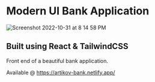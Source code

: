 # Modern UI Bank Application

![Screenshot 2022-10-31 at 8 14 58 PM](https://user-images.githubusercontent.com/33368204/199042741-3fb73d7b-f0b9-4987-ad70-a0b0c2f6007c.png)

## Built using React & TailwindCSS
Front end of a beautiful bank application.

Available @ https://artikov-bank.netlify.app/
